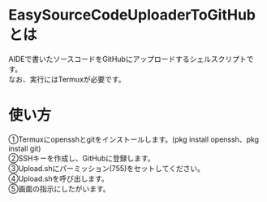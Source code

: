 # EasySourceCodeUploaderToGitHubとは
AIDEで書いたソースコードをGitHubにアップロードするシェルスクリプトです。  
なお、実行にはTermuxが必要です。
# 使い方
①Termuxにopensshとgitをインストールします。(pkg install openssh、pkg install git)  
②SSHキーを作成し、GitHubに登録します。  
③Upload.shにパーミッション(755)をセットしてください。  
④Upload.shを呼び出します。  
⑤画面の指示にしたがいます。
